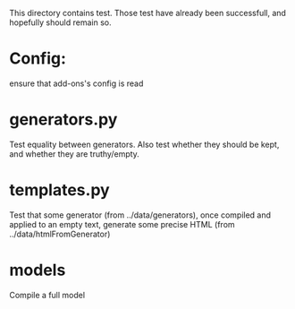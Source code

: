 This directory contains test. Those test have already been successfull, and hopefully should remain so.

# Config:
ensure that add-ons's config is read

# generators.py

Test equality between generators. Also test whether they should be kept, and whether they are truthy/empty.

# templates.py
Test that some generator (from ../data/generators), once compiled and applied to an empty text, generate some precise HTML (from ../data/htmlFromGenerator)

# models

Compile a full model